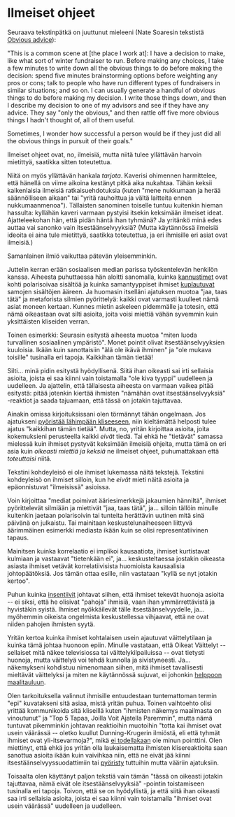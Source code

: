 # Ilmeiset ohjeet

Seuraava tekstinpätkä on juuttunut mieleeni (Nate Soaresin tekstistä [Obvious advice](https://mindingourway.com/obvious-advice/)):

"This is a common scene at [the place I work at]: I have a decision to make, like what sort of winter fundraiser to run. Before making any choices, I take a few minutes to write down all the obvious things to do before making the decision: spend five minutes brainstorming options before weighting any pros or cons; talk to people who have run different types of fundraisers in similar situations; and so on. I can usually generate a handful of obvious things to do before making my decision. I write those things down, and then I describe my decision to one of my advisors and see if they have any advice. They say "only the obvious," and then rattle off five more obvious things I hadn't thought of, all of them useful.

Sometimes, I wonder how successful a person would be if they just did all the obvious things in pursuit of their goals."

Ilmeiset ohjeet ovat, no, ilmeisiä, mutta niitä tulee yllättävän harvoin mietittyä, saatikka sitten toteutettua.

Niitä on myös yllättävän hankala *tarjota*. Kaverisi ohimennen harmittelee, että hänellä on viime aikoina kestänyt pitkä aika nukahtaa. Tähän keksii kaikenlaisia ilmeisiä ratkaisuehdotuksia (kuten "mene nukkumaan ja herää säännölliseen aikaan" tai "yritä rauhoittua ja vältä laitteita ennen nukkumaanmenoa"). Tällaisten sanominen toiselle tuntuu kuitenkin hieman hassulta: kyllähän kaveri varmaan pystyisi itsekin keksimään ilmeiset ideat. Ajatteleekohan hän, että pidän häntä ihan tyhmänä? Ja yritänkö minä edes auttaa vai sanonko vain itsestäänselvyyksiä? (Mutta käytännössä ilmeisiä ideoita ei aina tule mietittyä, saatikka toteutettua, ja eri ihmisille eri asiat ovat ilmeisiä.)

Samanlainen ilmiö vaikuttaa pätevän yleisemminkin.

Juttelin kerran erään sosiaalisen median parissa työskentelevän henkilön kanssa. Aiheesta puhuttaessa hän aloitti sanomalla, kuinka [kannustimet](https://ollij.fi/epi/insentiivit) ovat kohti polarisoivaa sisältöä ja kuinka samantyyppiset ihmiset [kuplautuvat](https://ollij.fi/epi/leveat_jakaumat) samojen sisältöjen ääreen. Ja huomasin itselläni ajatuksen muotoa "jaa, taas tätä" ja metaforista silmien pyörittelyä: kaikki ovat varmasti kuulleet nämä asiat moneen kertaan. Kunnes mietin askeleen pidemmälle ja totesin, että nämä oikeastaan ovat silti asioita, joita voisi miettiä vähän syvemmin kuin yksittäisten kliseiden verran.

Toinen esimerkki: Seurasin esitystä aiheesta muotoa "miten luoda turvallinen sosiaalinen ympäristö". Monet pointit olivat itsestäänselvyyksien kuuloisia. Ikään kuin sanottaisiin "älä ole ikävä ihminen" ja "ole mukava toisille" tusinalla eri tapoja. Kaikkihan tämän tietää!

Silti... minä pidin esitystä hyödyllisenä. Siitä ihan oikeasti sai irti sellaisia asioita, joista ei saa kiinni vain toistamalla "ole kiva tyyppi" uudelleen ja uudelleen. Ja ajattelin, että tällaisesta aiheesta on varmaan vaikea pitää esitystä: pitää jotenkin kiertää ihmisten "nämähän ovat itsestäänselvyyksiä" -reaktiot ja saada tajuamaan, että tässä on jotakin tajuttavaa.

Ainakin omissa kirjoituksissani olen törmännyt tähän ongelmaan. Jos ajatukseni [pyöristää lähimpään kliseeseen](https://ollij.fi/epi/sumuiset_ajatukset), niin kieltämättä helposti tulee ajatus "kaikkihan tämän tietää". Mutta, no, yritän kirjoittaa asioita, joita kokemuksieni perusteella kaikki *eivät* tiedä. Tai ehkä he "tietävät" samassa mielessä kuin ihmiset pystyvät keksimään ilmeisiä ohjeita, mutta tämä on eri asia kuin *oikeasti miettiä ja keksiä* ne ilmeiset ohjeet, puhumattakaan että *toteuttaisi* niitä.

Tekstini kohdeyleisö ei ole ihmiset lukemassa näitä tekstejä. Tekstini kohdeyleisö on ihmiset silloin, kun he *eivät* mieti näitä asioita ja epäonnistuvat "ilmeisissä" asioissa.

Voin kirjoittaa "mediat poimivat ääriesimerkkejä jakaumien hänniltä", ihmiset pyörittelevät silmiään ja miettivät "jaa, taas tätä", ja... silloin tällöin minulle kuitenkin jaetaan polarisoivin tai tunteita herättävin uutinen mitä sinä päivänä on julkaistu. Tai mainitaan keskustelunaiheeseen liittyvä äärimmäinen esimerkki mediasta ikään kuin se olisi representatiivinen tapaus.

Mainitsen kuinka korrelaatio ei implikoi kausaatiota, ihmiset kurtistavat kulmiaan ja vastaavat "tietenkään ei", ja... keskusteltaessa jostakin oikeasta asiasta ihmiset vetävät korrelatiivisista huomioista kausaalisia johtopäätöksiä. Jos tämän ottaa esille, niin vastataan "kyllä se nyt jotakin kertoo".

Puhun kuinka [insentiivit](https://ollij.fi/epi/insentiivit) johtavat siihen, että ihmiset tekevät huonoja asioita -- ei siksi, että he olisivat "pahoja" ihmisiä, vaan ihan ymmärrettävistä ja hyvistäkin syistä. Ihmiset nyökkäilevät tälle itsestäänselvyydelle, ja... myöhemmin oikeista ongelmista keskustellessa vihjaavat, että ne ovat niiden pahojen ihmisten syytä.

Yritän kertoa kuinka ihmiset kohtalaisen usein ajautuvat väittelytilaan ja kuinka tämä johtaa huonoon epiin. Minulle vastataan, että Oikeat Väittelyt -- sellaiset mitä näkee televisiossa tai väittelykilpailuissa -- ovat tietysti huonoja, mutta väittelyä voi tehdä kunnolla ja sivistyneesti. Ja... näkemykseni kohdistuu nimenomaan siihen, mitä ihmiset tavallisesti mieltävät väittelyksi ja miten ne käytännössä sujuvat, ei johonkin [helppoon maalitauluun](https://ollij.fi/epi/helpot_maalitaulut).

Olen tarkoituksella valinnut ihmisille entuudestaan tuntemattoman termin "epi" kuvatakseni sitä asiaa, mistä yritän puhua. Toinen vaihtoehto olisi yrittää kommunikoida sitä kliseillä kuten "ihmisten näkemys maailmasta on vinoutunut" ja "Top 5 Tapaa, Joilla Voit Ajatella Paremmin", mutta nämä tuntuvat pikemminkin johtavan reaktioihin muotoihin "totta kai ihmiset ovat usein väärässä -- oletko kuullut Dunning-Krugerin ilmiöstä, eli että tyhmät ihmiset ovat yli-itsevarmoja?", mikä [ei todellakaan](https://ollij.fi/epi/helpot_maalitaulut) ole minun pointtini. Olen miettinyt, että ehkä jos yritän olla laukaisematta ihmisten klisereaktioita saan sanottua asioita ikään kuin vaivihkaa niin, että ne eivät jää kiinni itsestäänselvyyssuodattimiin tai [pyöristy](https://ollij.fi/epi/sumuiset_ajatukset) tuttuihin mutta vääriin ajatuksiin.

Toisaalta olen käyttänyt paljon tekstiä vain tämän "tässä on oikeasti jotakin tajuttavaa, nämä eivät ole itsestäänselvyyksiä" -pointin toistamiseen tusinalla eri tapoja. Toivon, että se on hyödyllistä, ja että siitä ihan oikeasti saa irti sellaisia asioita, joista ei saa kiinni vain toistamalla "ihmiset ovat usein väärässä" uudelleen ja uudelleen.
